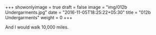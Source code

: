 +++
showonlyimage = true
draft = false
image = "img/012b Undergarments.jpg"
date = "2016-11-05T18:25:22+05:30"
title = "012b Undergarments"
weight = 0
+++

And I would walk 10,000 miles.

